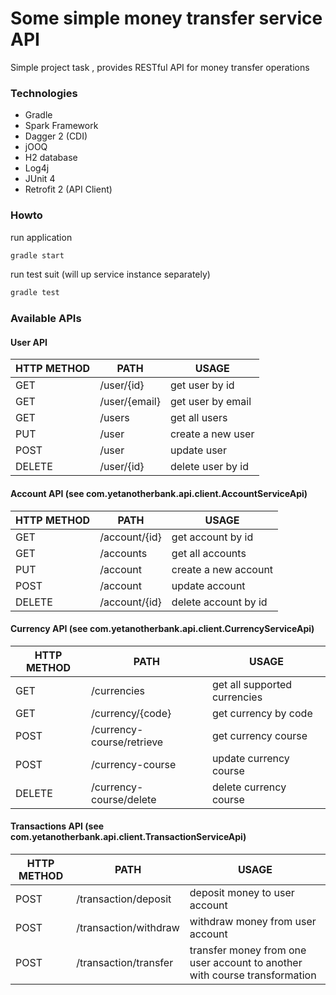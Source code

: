 # Some simple money transfer service API

Simple project task , provides RESTful API for money transfer operations

### Technologies
- Gradle
- Spark Framework
- Dagger 2 (CDI)
- jOOQ
- H2 database
- Log4j
- JUnit 4
- Retrofit 2 (API Client)

### Howto 
run application
```sh
gradle start
```

run test suit (will up service instance separately)
```sh
gradle test
```

### Available APIs

#### User API

| HTTP METHOD | PATH | USAGE |
| -----------| ------ | ------ |
| GET | /user/{id} | get user by id | 
| GET | /user/{email} | get user by email | 
| GET | /users | get all users | 
| PUT | /user | create a new user | 
| POST | /user | update user | 
| DELETE | /user/{id} | delete user by id | 

#### Account API (see com.yetanotherbank.api.client.AccountServiceApi)

| HTTP METHOD | PATH | USAGE |
| -----------| ------ | ------ |
| GET | /account/{id} | get account by id | 
| GET | /accounts | get all accounts | 
| PUT | /account | create a new account | 
| POST | /account | update account | 
| DELETE | /account/{id} | delete account by id | 

#### Currency API (see com.yetanotherbank.api.client.CurrencyServiceApi)

| HTTP METHOD | PATH | USAGE |
| -----------| ------ | ------ |
| GET | /currencies | get all supported currencies | 
| GET | /currency/{code} | get currency by code | 
| POST | /currency-course/retrieve | get currency course | 
| POST | /currency-course | update currency course | 
| DELETE | /currency-course/delete | delete currency course | 

#### Transactions API (see com.yetanotherbank.api.client.TransactionServiceApi)

| HTTP METHOD | PATH | USAGE |
| -----------| ------ | ------ |
| POST | /transaction/deposit | deposit money to user account | 
| POST | /transaction/withdraw | withdraw money from user account | 
| POST | /transaction/transfer | transfer money from one user account to another with course transformation | 

